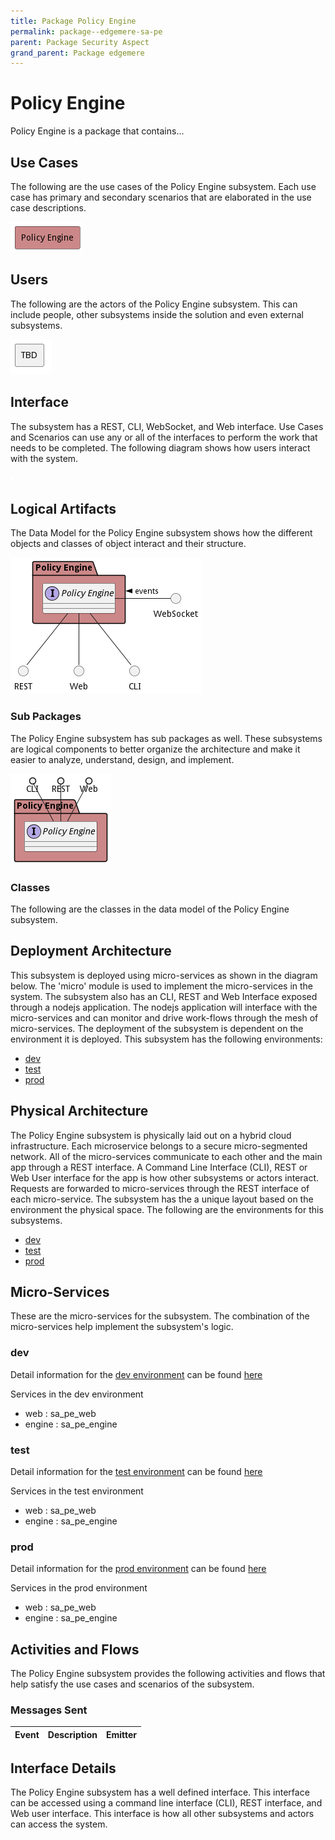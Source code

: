 ```yaml
---
title: Package Policy Engine
permalink: package--edgemere-sa-pe
parent: Package Security Aspect
grand_parent: Package edgemere
---
```


# Policy Engine

Policy Engine is a package that contains...



## Use Cases

The following are the use cases of the Policy Engine subsystem. Each use case has primary and secondary scenarios
that are elaborated in the use case descriptions.



![UseCase Diagram](./usecases.png)

## Users

The following are the actors of the Policy Engine subsystem. This can include people, other subsystems
inside the solution and even external subsystems.



![User Interaction](./userinteraction.png)

## Interface

The subsystem has a REST, CLI, WebSocket, and Web interface. Use Cases and Scenarios can use any or all
of the interfaces to perform the work that needs to be completed. The following  diagram shows how
users interact with the system.

![Scenario Mappings Diagram](./scenariomapping.png)



## Logical Artifacts

The Data Model for the  Policy Engine subsystem shows how the different objects and classes of object interact
and their structure.

![Sub Package Diagram](./subpackage.png)

### Sub Packages

The Policy Engine subsystem has sub packages as well. These subsystems are logical components to better
organize the architecture and make it easier to analyze, understand, design, and implement.



![Logical Diagram](./logical.png)

### Classes

The following are the classes in the data model of the Policy Engine subsystem.




## Deployment Architecture

This subsystem is deployed using micro-services as shown in the diagram below. The 'micro' module is
used to implement the micro-services in the system. The subsystem also has an CLI, REST and Web Interface
exposed through a nodejs application. The nodejs application will interface with the micro-services and
can monitor and drive work-flows through the mesh of micro-services. The deployment of the subsystem is
dependent on the environment it is deployed. This subsystem has the following environments:
* [dev](environment--edgemere-sa-pe-dev)
* [test](environment--edgemere-sa-pe-test)
* [prod](environment--edgemere-sa-pe-prod)



## Physical Architecture

The Policy Engine subsystem is physically laid out on a hybrid cloud infrastructure. Each microservice belongs
to a secure micro-segmented network. All of the micro-services communicate to each other and the main app through a
REST interface. A Command Line Interface (CLI), REST or Web User interface for the app is how other subsystems or actors
interact. Requests are forwarded to micro-services through the REST interface of each micro-service. The subsystem has
the a unique layout based on the environment the physical space. The following are the environments for this
subsystems.
* [dev](environment--edgemere-sa-pe-dev)
* [test](environment--edgemere-sa-pe-test)
* [prod](environment--edgemere-sa-pe-prod)


## Micro-Services

These are the micro-services for the subsystem. The combination of the micro-services help implement
the subsystem's logic.


### dev

Detail information for the [dev environment](environment--edgemere-sa-pe-dev)
can be found [here](environment--edgemere-sa-pe-dev)

Services in the dev environment

* web : sa_pe_web
* engine : sa_pe_engine


### test

Detail information for the [test environment](environment--edgemere-sa-pe-test)
can be found [here](environment--edgemere-sa-pe-test)

Services in the test environment

* web : sa_pe_web
* engine : sa_pe_engine


### prod

Detail information for the [prod environment](environment--edgemere-sa-pe-prod)
can be found [here](environment--edgemere-sa-pe-prod)

Services in the prod environment

* web : sa_pe_web
* engine : sa_pe_engine


## Activities and Flows
The Policy Engine subsystem provides the following activities and flows that help satisfy the use
cases and scenarios of the subsystem.




### Messages Sent

| Event | Description | Emitter |
|-------|-------------|---------|



## Interface Details
The Policy Engine subsystem has a well defined interface. This interface can be accessed using a
command line interface (CLI), REST interface, and Web user interface. This interface is how all other
subsystems and actors can access the system.


